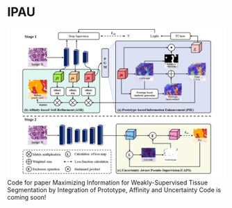 # IPAU
![image](fig/workflow_ljt.png)
Code for paper Maximizing Information for Weakly-Supervised Tissue Segmentation by Integration of Prototype, Affinity and Uncertainty
Code is coming soon!
